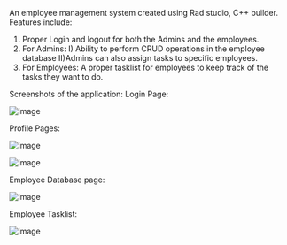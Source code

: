 An employee management system created using Rad studio, C++ builder.
Features include:
1. Proper Login and logout for both the Admins and the employees.
2. For Admins: I) Ability to perform CRUD operations in the employee database
               II)Admins can also assign tasks to specific employees.
3. For Employees: A proper tasklist for employees to keep track of the tasks they want to do.

Screenshots of the application:
  Login Page:

  
  ![image](https://github.com/Tanmay550/Sem3MPR/assets/121174632/909b120c-f125-4b34-a675-a9f972ceef79)


  Profile Pages:
  
  ![image](https://github.com/Tanmay550/Sem3MPR/assets/121174632/e8fb8f99-def3-408c-9a45-da7b461231db)



  ![image](https://github.com/Tanmay550/Sem3MPR/assets/121174632/b46ae8c8-90bd-4c76-a704-8a15abb7bc77)

  Employee Database page:

  
  ![image](https://github.com/Tanmay550/Sem3MPR/assets/121174632/8a31a46d-5504-4f0d-a58e-1e30ee9a2347)

  Employee Tasklist:

  
  ![image](https://github.com/Tanmay550/Sem3MPR/assets/121174632/a511c279-fe30-420e-8e96-da8425d3768d)
  





  
